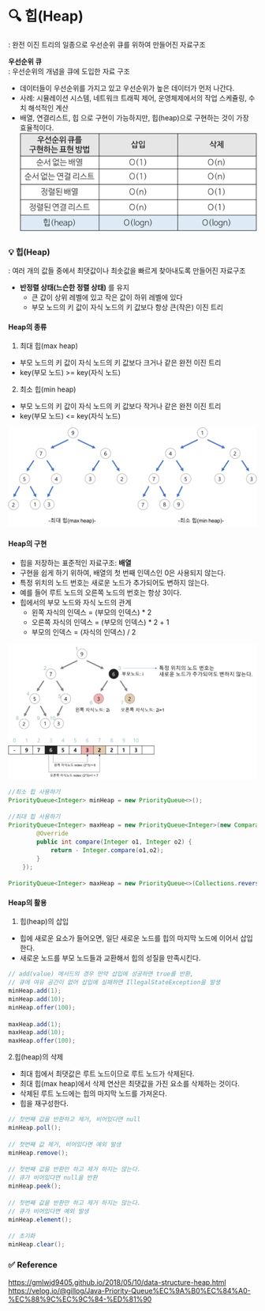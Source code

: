# 🔍 힙(Heap)
: 완전 이진 트리의 일종으로 우선순위 큐를 위하여 만들어진 자료구조

**우선순위 큐**  
: 우선순위의 개념을 큐에 도입한 자료 구조  
- 데이터들이 우선순위를 가지고 있고 우선순위가 높은 데이터가 먼저 나간다.  
- 사례: 시뮬레이션 시스템, 네트워크 트래픽 제어, 운영체제에서의 작업 스케쥴링, 수치 해석적인 계산 
- 배열, 연결리스트, 힙 으로 구현이 가능하지만, 힙(heap)으로 구현하는 것이 가장 효율적이다.  
![우선순위 큐](../img/priorityqueue.png)  

### 💡 힙(Heap)
: 여러 개의 값들 중에서 최댓값이나 최솟값을 빠르게 찾아내도록 만들어진 자료구조
- **반정렬 상태(느슨한 정렬 상태)** 를 유지
  - 큰 값이 상위 레벨에 있고 작은 값이 하위 레벨에 있다
  - 부모 노드의 키 값이 자식 노드의 키 값보다 항상 큰(작은) 이진 트리
  
#### Heap의 종류  
1. 최대 힙(max heap)  
- 부모 노드의 키 값이 자식 노드의 키 값보다 크거나 같은 완전 이진 트리  
- key(부모 노드) >= key(자식 노드)  
  
2. 최소 힙(min heap)   
- 부모 노드의 키 값이 자식 노드의 키 값보다 작거나 같은 완전 이진 트리  
- key(부모 노드) <= key(자식 노드)  
     
![힙 종류](../img/types-of-heap.png)  


#### Heap의 구현
- 힙을 저장하는 표준적인 자료구조: **배열**   
- 구현을 쉽게 하기 위하여, 배열의 첫 번째 인덱스인 0은 사용되지 않는다.  
- 특정 위치의 노드 번호는 새로운 노드가 추가되어도 변하지 않는다.  
- 예를 들어 루트 노드의 오른쪽 노드의 번호는 항상 3이다.  
- 힙에서의 부모 노드와 자식 노드의 관계  
  - 왼쪽 자식의 인덱스 = (부모의 인덱스) * 2  
  - 오른쪽 자식의 인덱스 = (부모의 인덱스) * 2 + 1  
  - 부모의 인덱스 = (자식의 인덱스) / 2  

![Heap의구현](../img/heap-index-parent-child.png)  

``` java
//최소 힙 사용하기
PriorityQueue<Integer> minHeap = new PriorityQueue<>();

//최대 힙 사용하기
PriorityQueue<Integer> maxHeap = new PriorityQueue<Integer>(new Comparator<Integer>() {
        @Override
        public int compare(Integer o1, Integer o2) {
            return - Integer.compare(o1,o2);
        }
    });

PriorityQueue<Integer> maxHeap = new PriorityQueue<>(Collections.reverseOrder());
```


#### Heap의 활용
1. 힙(heap)의 삽입
- 힙에 새로운 요소가 들어오면, 일단 새로운 노드를 힙의 마지막 노드에 이어서 삽입한다.
- 새로운 노드를 부모 노드들과 교환해서 힙의 성질을 만족시킨다.
``` java
// add(value) 메서드의 경우 만약 삽입에 성공하면 true를 반환, 
// 큐에 여유 공간이 없어 삽입에 실패하면 IllegalStateException을 발생
minHeap.add(1);
minHeap.add(10);
minHeap.offer(100);

maxHeap.add(1);
maxHeap.add(10);
maxHeap.offer(100);
```

2.힙(heap)의 삭제
- 최대 힙에서 최댓값은 루트 노드이므로 루트 노드가 삭제된다.
- 최대 힙(max heap)에서 삭제 연산은 최댓값을 가진 요소를 삭제하는 것이다.
- 삭제된 루트 노드에는 힙의 마지막 노드를 가져온다.
- 힙을 재구성한다.
``` java
// 첫번째 값을 반환하고 제거, 비어있다면 null
minHeap.poll();

// 첫번째 값 제거, 비어있다면 예외 발생
minHeap.remove(); 

// 첫번째 값을 반환만 하고 제거 하지는 않는다.
// 큐가 비어있다면 null을 반환
minHeap.peek();

// 첫번째 값을 반환만 하고 제거 하지는 않는다.
// 큐가 비어있다면 예외 발생
minHeap.element();

// 초기화
minHeap.clear();     
```




    
### ✅ Reference
<https://gmlwjd9405.github.io/2018/05/10/data-structure-heap.html>
<https://velog.io/@gillog/Java-Priority-Queue%EC%9A%B0%EC%84%A0-%EC%88%9C%EC%9C%84-%ED%81%90>

